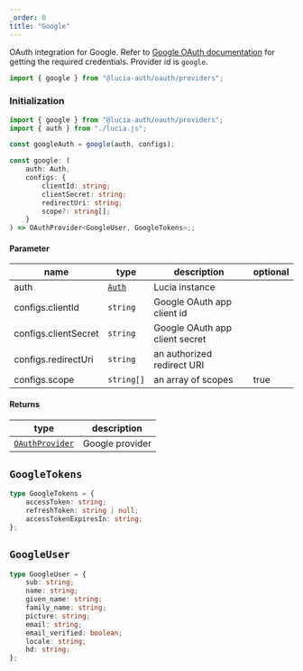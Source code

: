 ```yaml
---
_order: 0
title: "Google"
---
```


OAuth integration for Google. Refer to [Google OAuth documentation](https://developers.google.com/identity/protocols/oauth2/web-server#httprests) for getting the required credentials. Provider id is `google`.

```ts
import { google } from "@lucia-auth/oauth/providers";
```

### Initialization

```ts
import { google } from "@lucia-auth/oauth/providers";
import { auth } from "./lucia.js";

const googleAuth = google(auth, configs);
```

```ts
const google: (
	auth: Auth,
	configs: {
		clientId: string;
		clientSecret: string;
		redirectUri: string;
		scope?: string[];
	}
) => OAuthProvider<GoogleUser, GoogleTokens>;;
```

#### Parameter

| name                 | type                          | description                    | optional |
| -------------------- | ----------------------------- | ------------------------------ | -------- |
| auth                 | [`Auth`](/reference/lucia-auth/auth) | Lucia instance                 |          |
| configs.clientId     | `string`                      | Google OAuth app client id     |          |
| configs.clientSecret | `string`                      | Google OAuth app client secret |          |
| configs.redirectUri  | `string`                      | an authorized redirect URI     |          |
| configs.scope        | `string[]`                    | an array of scopes             | true     |

#### Returns

| type                                                           | description     |
| -------------------------------------------------------------- | --------------- |
| [`OAuthProvider`](/reference/oauth/oauthprovider) | Google provider |

## `GoogleTokens`

```ts
type GoogleTokens = {
	accessToken: string;
	refreshToken: string | null;
	accessTokenExpiresIn: string;
};
```

## `GoogleUser`

```ts
type GoogleUser = {
	sub: string;
	name: string;
	given_name: string;
	family_name: string;
	picture: string;
	email: string;
	email_verified: boolean;
	locale: string;
	hd: string;
};
```
